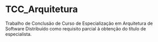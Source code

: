 # TCC_Arquitetura
Trabalho de Conclusão de Curso de Especialização em Arquitetura de Software Distribuído como requisito parcial à obtenção do título de especialista.
